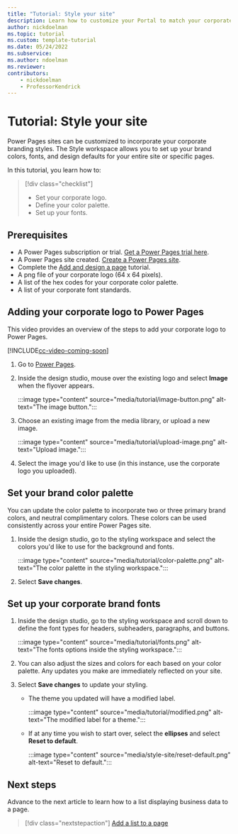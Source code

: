 ```yaml
---
title: "Tutorial: Style your site"
description: Learn how to customize your Portal to match your corporate brand.
author: nickdoelman
ms.topic: tutorial
ms.custom: template-tutorial
ms.date: 05/24/2022
ms.subservice:
ms.author: ndoelman 
ms.reviewer: 
contributors:
    - nickdoelman
    - ProfessorKendrick
---
```


# Tutorial: Style your site 

Power Pages sites can be customized to incorporate your corporate branding styles. The Style workspace allows you to set up your brand colors, fonts, and design defaults for your entire site or specific pages.

In this tutorial, you learn how to:

> [!div class="checklist"]
> * Set your corporate logo.
> * Define your color palette.
> * Set up your fonts.

## Prerequisites

- A Power Pages subscription or trial. [Get a Power Pages trial here](trial-signup.md).
- A Power Pages site created. [Create a Power Pages site](create-manage.md).
- Complete the [Add and design a page](tutorial-add-webpage.md) tutorial.
- A png file of your corporate logo (64 x 64 pixels).
- A list of the hex codes for your corporate color palette.
- A list of your corporate font standards.

## Adding your corporate logo to Power Pages

This video provides an overview of the steps to add your corporate logo to Power Pages.
<!--embed video
> [!VIDEO https://www.microsoft.com/videoplayer/embed/ZZZZZZ]
-->
[!INCLUDE[cc-video-coming-soon](../includes/cc-video-coming-soon.md)]

1. Go to [Power Pages](https://make.powerpages.microsoft.com/).

1. Inside the design studio, mouse over the existing logo and select **Image** when the flyover appears.

    :::image type="content" source="media/tutorial/image-button.png" alt-text="The image button.":::

1. Choose an existing image from the media library, or upload a new image.

    :::image type="content" source="media/tutorial/upload-image.png" alt-text="Upload image.":::

1. Select the image you'd like to use (in this instance, use the corporate logo you uploaded).

## Set your brand color palette

You can update the color palette to incorporate two or three primary brand colors, and neutral complimentary colors.  These colors can be used consistently across your entire Power Pages site.

1. Inside the design studio, go to the styling workspace and select the colors you'd like to use for the background and fonts.

    :::image type="content" source="media/tutorial/color-palette.png" alt-text="The color palette in the styling workspace.":::

1. Select **Save changes**.

## Set up your corporate brand fonts

1. Inside the design studio, go to the styling workspace and scroll down to define the font types for headers, subheaders, paragraphs, and buttons.

    :::image type="content" source="media/tutorial/fonts.png" alt-text="The fonts options inside the styling workspace.":::

1. You can also adjust the sizes and colors for each based on your color palette. Any updates you make are immediately reflected on your site.

1. Select **Save changes** to update your styling.  

    - The theme you updated will have a modified label.<br>

        :::image type="content" source="media/tutorial/modified.png" alt-text="The modified label for a theme.":::

    - If at any time you wish to start over, select the **ellipses** and select **Reset to default**.

        :::image type="content" source="media/style-site/reset-default.png" alt-text="Reset to default.":::

## Next steps

Advance to the next article to learn how to a list displaying business data to a page.
> [!div class="nextstepaction"]
> [Add a list to a page](tutorial-add-list-to-page.md)
